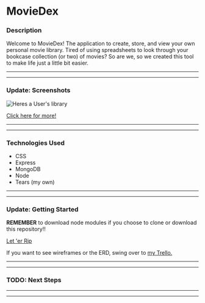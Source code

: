 # **MovieDex**

### Description
Welcome to MovieDex! The application to create, store, and view your own personal movie library. Tired of using spreadsheets to look through your bookcase collection (or two) of movies? So are we, so we created this tool to make life just a little bit easier.

---
---
### **Update:** Screenshots
![Heres a User's library](imageHere.jpg)

[Click here for more!](morephotolinks.link)

---
---
### Technologies Used
* CSS
* Express
* MongoDB
* Node
* Tears (my own)

---
---
### **Update:** Getting Started
**REMEMBER** to download node modules if you choose to clone or download this repository!!

[Let 'er Rip](deploy.link)

If you want to see wireframes or the ERD, swing over to [my Trello.](https://trello.com/b/3kW4uA2q/moviedex)

---
---
### **TODO:** Next Steps

---
---